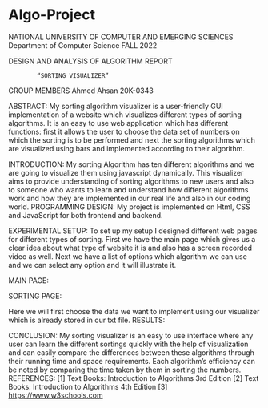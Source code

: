# Algo-Project
NATIONAL UNIVERSITY OF COMPUTER AND   EMERGING SCIENCES                                           Department of Computer Science 
FALL 2022

DESIGN AND ANALYSIS OF ALGORITHM REPORT
    
			“SORTING VISUALIZER”

 GROUP MEMBERS
Ahmed Ahsan 20K-0343






ABSTRACT: 
My sorting algorithm visualizer is a user-friendly GUI implementation of a website which visualizes different types of sorting algorithms. It is an easy to use web application which has different functions: first it allows the user to choose the data set of numbers on which the sorting is to be performed and next the sorting algorithms which are visualized using bars and implemented according to their algorithm.

INTRODUCTION:
My sorting Algorithm has ten different algorithms and we are going to visualize them using javascript dynamically. This visualizer aims to provide understanding of sorting algorithms to new users and also to someone who wants to learn and understand how different algorithms work and how they are implemented in our real life and also in our coding world.
PROGRAMMING DESIGN: 
My project is implemented on Html, CSS and JavaScript for both frontend and backend. 

EXPERIMENTAL SETUP:
To set up my setup I designed different web pages for different types of sorting. First we have the main page which gives us a clear idea about what type of website it is and also has a screen recorded video as well. Next we have a list of options which algorithm we can use and we can select any option and it will illustrate it. 

MAIN PAGE:


SORTING PAGE:

Here we will first choose the data we want to implement using our visualizer which is already stored in our txt file.
RESULTS:











CONCLUSION:
My sorting visualizer is an easy to use interface where any user can learn the different sortings
quickly with the help of visualization and can easily compare the differences between these
algorithms through their running time and space requirements. Each algorithm’s efficiency can
be noted by comparing the time taken by them in sorting the numbers.
REFERENCES:
[1] Text Books: Introduction to Algorithms 3rd Edition
[2] Text Books: Introduction to Algorithms 4th Edition
[3] https://www.w3schools.com
